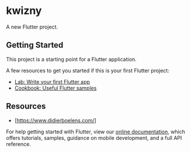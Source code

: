 # kwizny

A new Flutter project.

## Getting Started

This project is a starting point for a Flutter application.

A few resources to get you started if this is your first Flutter project:

- [Lab: Write your first Flutter app](https://flutter.io/docs/get-started/codelab)
- [Cookbook: Useful Flutter samples](https://flutter.io/docs/cookbook)

## Resources
- [https://www.didierboelens.com/]

For help getting started with Flutter, view our 
[online documentation](https://flutter.io/docs), which offers tutorials, 
samples, guidance on mobile development, and a full API reference.
